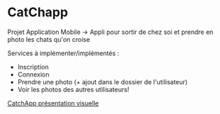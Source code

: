 # CatChapp
Projet Application Mobile
-> Appli pour sortir de chez soi et prendre en photo les chats qu'on croise

Services à implémenter/implémentés :
- Inscription
- Connexion
- Prendre une photo (+ ajout dans le dossier de l'utilisateur)
- Voir les photos des autres utilisateurs!

[CatchApp présentation visuelle](https://user-images.githubusercontent.com/77757761/158161241-dd60b9dc-9d54-4ab7-9e2f-af21c9c78bbc.png)
